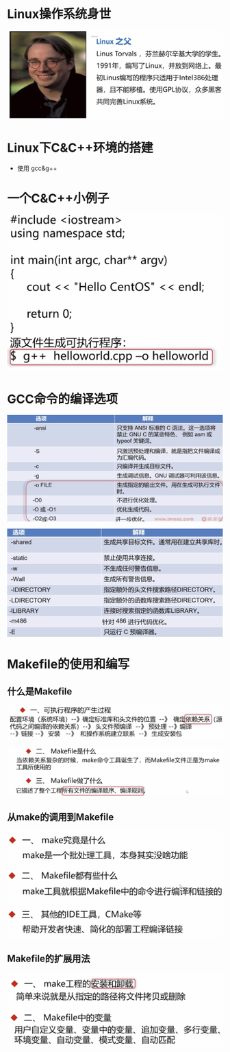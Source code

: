 # Linux操作系统身世

![](image/Pasted%20image%2020220915080730.png)

# Linux下C&C++环境的搭建

- 使用 gcc&g++


# 一个C&C++小例子

![](image/Pasted%20image%2020220915082025.png)

# GCC命令的编译选项

![](image/Pasted%20image%2020220915082412.png)

![](image/Pasted%20image%2020220915082451.png)

# Makefile的使用和编写

## 什么是Makefile

![](image/Pasted%20image%2020220915083029.png)

![](image/Pasted%20image%2020220915083232.png)


## 从make的调用到Makefile

![](image/Pasted%20image%2020220915090011.png)

## Makefile的扩展用法

![](image/Pasted%20image%2020220915081006.png)

